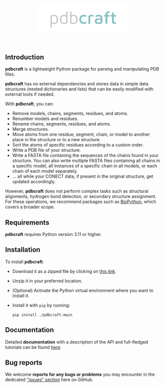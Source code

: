 <h1 align="center">
<img src="./branding/pdbcraft_logo.png" width="300">
</h1><br>

## Introduction

**pdbcraft** is a lightweight Python package for parsing and manipulating PDB files.

**pdbcraft** has no external dependencies and stores data in simple data structures (nested dictionaries and lists) that can be easily modified with external tools if needed.

With **pdbcraft**, you can:

* Remove models, chains, segments, residues, and atoms.
* Renumber models and residues.
* Rename chains, segments, residues, and atoms.
* Merge structures.
* Move atoms from one residue, segment, chain, or model to another place in the structure or to a new structure.
* Sort the atoms of specific residues according to a custom order.
* Write a PDB file of your structure.
* Write a FASTA file containing the sequences of the chains found in your structure. You can also write multiple FASTA files containing all chains in a specific model, all instances of a specific chain in all models, or each chain of each model separately.
* ... all while your CONECT data, if present in the original structure, get updated accordingly.

However, **pdbcraft** does not perform complex tasks such as structural alignments, hydrogen bond detection, or secondary structure assignment. For these operations, we recommend packages such as [BioPython](https://biopython.org/docs/1.75/api/index.html), which covers a broader scope.

## Requirements

**pdbcraft** requires Python version 3.11 or higher.

## Installation

To install **pdbcraft**:

* Download it as a zipped file by clicking on [this link](https://github.com/Center-for-Health-Data-Science/pdbcraft/archive/refs/heads/main.zip).

* Unzip it in your preferred location.

* (Optional) Activate the Python virtual environment where you want to install it.

* Install it with ``pip`` by running:

  ```shell
  pip install ./pdbcraft-main
  ```

## Documentation

Detailed **documentation** with a description of the API and full-fledged tutorials can be found [here]().

## Bug reports

We welcome **reports for any bugs or problems** you may encounter in the dedicated ["issues" section]() here on GitHub.